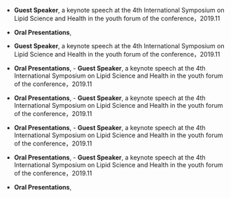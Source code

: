 - <strong>Guest Speaker</strong>, a keynote speech at the 4th International Symposium on Lipid Science and Health in the youth forum of the conference，2019.11

- <strong>Oral Presentations</strong>, 
- <strong>Guest Speaker</strong>, a keynote speech at the 4th International Symposium on Lipid Science and Health in the youth forum of the conference，2019.11

- <strong>Oral Presentations</strong>, - <strong>Guest Speaker</strong>, a keynote speech at the 4th International Symposium on Lipid Science and Health in the youth forum of the conference，2019.11

- <strong>Oral Presentations</strong>, - <strong>Guest Speaker</strong>, a keynote speech at the 4th International Symposium on Lipid Science and Health in the youth forum of the conference，2019.11

- <strong>Oral Presentations</strong>, - <strong>Guest Speaker</strong>, a keynote speech at the 4th International Symposium on Lipid Science and Health in the youth forum of the conference，2019.11

- <strong>Oral Presentations</strong>, - <strong>Guest Speaker</strong>, a keynote speech at the 4th International Symposium on Lipid Science and Health in the youth forum of the conference，2019.11

- <strong>Oral Presentations</strong>, 